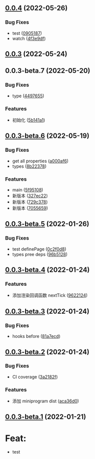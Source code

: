 

## [0.0.4](https://github.com/JasKang/rubic/compare/0.0.3...0.0.4) (2022-05-26)


### Bug Fixes

* test ([0905187](https://github.com/JasKang/rubic/commit/090518700423bf3ab5092016a015839fcc1b2bc1))
* watch ([4f3e9df](https://github.com/JasKang/rubic/commit/4f3e9df9931797766f83eb8baee10533d14b6c04))

## [0.0.3](https://github.com/JasKang/rubic/compare/0.0.3-beta.7...0.0.3) (2022-05-24)

## 0.0.3-beta.7 (2022-05-20)

### Bug Fixes

- type ([4497655](https://github.com/JasKang/rubic/commit/44976556404d163491c3a5651e26fe2bf848e28c))

### Features

- 初始化 ([5b141a1](https://github.com/JasKang/rubic/commit/5b141a187b2e4e1ab59fff1dbd7853eac59bbc1e))

## [0.0.3-beta.6](https://github.com/JasKang/rubic/compare/v0.0.3-beta.5...v0.0.3-beta.6) (2022-05-19)

### Bug Fixes

- get all properties ([a000af6](https://github.com/JasKang/rubic/commit/a000af69c66d9b0059ccf1f9d0b1a59cf7caa21f))
- types ([8b22378](https://github.com/JasKang/rubic/commit/8b22378f0fefa8fbb3bce1f125812f2ba9b0eac0))

### Features

- main ([5f95108](https://github.com/JasKang/rubic/commit/5f95108e0aa95b250af81c0f560db8c9b4d3c589))
- 新版本 ([327ec22](https://github.com/JasKang/rubic/commit/327ec229d7cb1bebba5f3b1abf6f90c50282b654))
- 新版本 ([729c378](https://github.com/JasKang/rubic/commit/729c3784573c1ebe105300b1ebf3dfab601b6fc4))
- 新版本 ([7055659](https://github.com/JasKang/rubic/commit/7055659f179637b0958860f5be12e93fa4691cbf))

## [0.0.3-beta.5](https://github.com/JasKang/rubic/compare/v0.0.3-beta.4...v0.0.3-beta.5) (2022-01-26)

### Bug Fixes

- test definePage ([0c2f0d8](https://github.com/JasKang/rubic/commit/0c2f0d8abc11c62ae5dd499af7021aa829668018))
- types pree deps ([96b5128](https://github.com/JasKang/rubic/commit/96b5128753f33f7bf1d3f65db11cf27ac6d2c536))

## [0.0.3-beta.4](https://github.com/JasKang/rubic/compare/v0.0.3-beta.3...v0.0.3-beta.4) (2022-01-24)

### Features

- 添加渲染回调函数 nextTick ([9622124](https://github.com/JasKang/rubic/commit/9622124ff21b1ac22aa6821c98644d0a5457b0f6))

## [0.0.3-beta.3](https://github.com/JasKang/rubic/compare/v0.0.3-beta.2...v0.0.3-beta.3) (2022-01-24)

### Bug Fixes

- hooks before ([81a7ecd](https://github.com/JasKang/rubic/commit/81a7ecd357a2affa1a0d36475f2fbfbdb952b2fe))

## [0.0.3-beta.2](https://github.com/JasKang/rubic/compare/v0.0.3-beta.1...v0.0.3-beta.2) (2022-01-24)

### Bug Fixes

- CI coverage ([3a2182f](https://github.com/JasKang/rubic/commit/3a2182f22965202243f2dbc9128dec0a485c6721))

### Features

- 添加 miniprogram dist ([aca36d0](https://github.com/JasKang/rubic/commit/aca36d04f15c318fc8712521f3c4657806e3f570))

## [0.0.3-beta.1](https://github.com/JasKang/rubic/compare/v0.0.3-beta.0...v0.0.3-beta.1) (2022-01-21)

# Feat:

- test